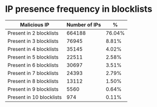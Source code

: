 # IP presence frequency in blocklists
| Malicious IP | Number of IPs | % |
|----|----|----|
| Present in 2 blocklists | 664188 | 76.04% |
| Present in 3 blocklists | 76945 | 8.81% |
| Present in 4 blocklists | 35145 | 4.02% |
| Present in 5 blocklists | 22511 | 2.58% |
| Present in 6 blocklists | 30697 | 3.51% |
| Present in 7 blocklists | 24393 | 2.79% |
| Present in 8 blocklists | 13112 | 1.50% |
| Present in 9 blocklists | 5560 | 0.64% |
| Present in 10 blocklists | 974 | 0.11% |
